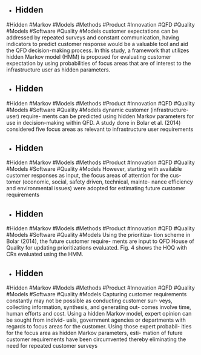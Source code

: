- ## Hidden
#Hidden #Markov #Models #Methods #Product #Innovation #QFD #Quality #Models #Software #Quality #Models 
customer expectations can be addressed by repeated surveys and constant communication, having indicators to predict customer response would be a valuable tool and aid the QFD decision-making process. In this study, a framework that utilizes hidden Markov model (HMM) is proposed for evaluating customer expectation by using probabilities of focus areas that are of interest to the infrastructure user as hidden parameters.

- ## Hidden
#Hidden #Markov #Models #Methods #Product #Innovation #QFD #Quality #Models #Software #Quality #Models 
dynamic customer (infrastructure-user) require- ments can be predicted using hidden Markov parameters for use in decision-making within QFD. A study done in Bolar et al. (2014) considered five focus areas as relevant to infrastructure user requirements

- ## Hidden
#Hidden #Markov #Models #Methods #Product #Innovation #QFD #Quality #Models #Software #Quality #Models 
However, starting with available customer responses as input, the focus areas of attention for the cus- tomer (economic, social, safety driven, technical, mainte- nance efficiency and environmental issues) were adopted for estimating future customer requirements

- ## Hidden
#Hidden #Markov #Models #Methods #Product #Innovation #QFD #Quality #Models #Software #Quality #Models 
Using the prioritiza- tion scheme in Bolar (2014), the future customer require- ments are input to QFD House of Quality for updating prioritizations evaluated. Fig. 4 shows the HOQ with CRs evaluated using the HMM.

- ## Hidden
#Hidden #Markov #Models #Methods #Product #Innovation #QFD #Quality #Models #Software #Quality #Models 
Capturing customer requirements constantly may not be possible as conducting customer sur- veys, collecting information, synthesis, and generating out- comes involve time, human efforts and cost. Using a hidden Markov model, expert opinion can be sought from individ- uals, government agencies or departments with regards to focus areas for the customer. Using those expert probabil- ities for the focus area as hidden Markov parameters, esti- mation of future customer requirements have been circumvented thereby eliminating the need for repeated customer surveys

